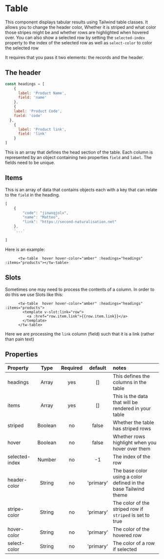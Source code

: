  # Table
 
This component displays tabular results using Tailwind table classes. It allows you to change the header color, Whether it 
is striped and what color those stripes might be and whether rows are highlighted when hovered over. You can also show a selected row by setting the ```selected-index``` property to the index
of the selected row as well as ```select-color``` to color the selected row

It requires that you pass it two elements: the records and the header.

## The header

```javascript
const headings = [
    {
      label: 'Product Name',
      field: 'name'
    },
    {
    label: 'Product Code',
    field: 'code'
  },
    {
      label: 'Product link',
      field: 'link'
    }
]
```
This is an array that defines the head section of the table. Each column is represented by an object containing two properties `field` and `label`.
The fields need to be unique.

## Items
This is an array of data that contains objects each with a key that can relate to the `field` in the heading.

```javascript
[
    {
        "code": "jinwxqjolx",
        "name": "Matteo",
        "link": "https://second-naturalisation.net"
    },
    '...'
    
]
```

Here is an example:

```vue
      <tw-table  hover hover-color="amber" :headings="headings" :items="products"></tw-table>
```

## Slots
Sometimes one may need to process the contents of a column. In order to do this we use Slots like this:

```vue
      <tw-table  hover hover-color="amber" :headings="headings" :items="products">
        <template v-slot:link="row">
          <a :href="row.item.link">{{row.item.link}}</a>
        </template>
      </tw-table>
```
Here we are processing the `link` column (field) such that it is a link (rather than pain text)

## Properties

| Property       |  Type   | Required |  default  | notes                                                           |
|:---------------|:-------:|:--------:|:---------:|:----------------------------------------------------------------|
| headings       |  Array  |   yes    |    []     | This defines the columns in the table                           |
| items          |  Array  |   yes    |    []     | This is the data that will be rendered in your table            |
| striped        | Boolean |    no    |   false   | Whether the table has striped rows                              |
| hover          | Boolean |    no    |   false   | Whether rows highlight when you hover over them                 |
| selected-index | Number  |    no    |    -1     | The index of the row                                            |
| header-color   | String  |    no    | 'primary' | The base color using a color defined in the base Tailwind theme |
| stripe-color   | String  |    no    | 'primary' | The color of the striped row if `striped` is set to true        |
| hover-color    | String  |    no    | 'primary' | The color of the hovered row                                    |
| select-color   | String  |    no    | 'primary' | The color of a row if selected                                  |
